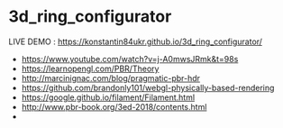 # 3d_ring_configurator
LIVE DEMO : https://konstantin84ukr.github.io/3d_ring_configurator/

- https://www.youtube.com/watch?v=j-A0mwsJRmk&t=98s
- https://learnopengl.com/PBR/Theory
- http://marcinignac.com/blog/pragmatic-pbr-hdr
- https://github.com/brandonly101/webgl-physically-based-rendering
- https://google.github.io/filament/Filament.html
- http://www.pbr-book.org/3ed-2018/contents.html
- 
